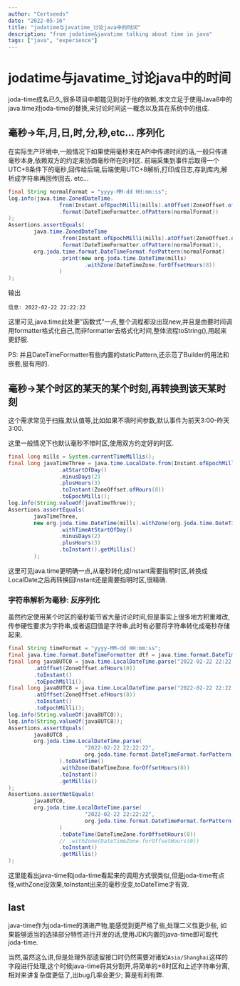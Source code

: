 ```yaml
---
author: "Certseeds"
date: "2022-05-16"
title: "jodatime与javatime_讨论java中的时间"
description: "from jodatime&javatime talking about time in java"
tags: ["java", "experience"]
---
```


# jodatime与javatime_讨论java中的时间

joda-time成名已久,很多项目中都能见到对于他的依赖,本文立足于使用Java8中的java.time对joda-time的替换,来讨论时间这一概念以及其在系统中的组成.

## 毫秒->年,月,日,时,分,秒,etc... 序列化

在实际生产环境中,一般情况下如果使用毫秒来在API中传递时间的话,一般只传递毫秒本身,依赖双方的约定来协商毫秒所在的时区. 前端采集到事件后取得一个UTC+8条件下的毫秒,回传给后端,后端使用UTC+8解析,打印成日志,存到库内,解析成字符串再回传回去. etc...

``` java
final String normalFormat = "yyyy-MM-dd HH:mm:ss";
log.info(java.time.ZonedDateTime.
                from(Instant.ofEpochMilli(mills).atOffset(ZoneOffset.ofHours(8)))
                .format(DateTimeFormatter.ofPattern(normalFormat))
);
Assertions.assertEquals(
        java.time.ZonedDateTime
                .from(Instant.ofEpochMilli(mills).atOffset(ZoneOffset.ofHours(8)))
                .format(DateTimeFormatter.ofPattern(normalFormat)),
        org.joda.time.format.DateTimeFormat.forPattern(normalFormat)
                .print(new org.joda.time.DateTime(mills)
                        .withZone(DateTimeZone.forOffsetHours(8))
                )
);
```

输出

``` log
信息: 2022-02-22 22:22:22
```

这里可见,java.time此处更"函数式"一点,整个流程都没出现new,并且是由要时间调用formatter格式化自己,而非formatter去格式化时间,整体流程toString(),用起来更舒服.

PS: 并且DateTimeFormatter有些内置的staticPattern,还示范了Builder的用法和嵌套,挺有用的.

## 毫秒->某个时区的某天的某个时刻,再转换到该天某时刻

这个需求常见于扫描,默认值等,比如如果不填时间参数,默认事件为前天3:00-昨天3:00.

这里一般情况下也默认毫秒不带时区,使用双方约定好的时区.

``` java
final long mills = System.currentTimeMillis();
final long javaTimeThree = java.time.LocalDate.from(Instant.ofEpochMilli(mills).atOffset(ZoneOffset.ofHours(8)))
                .atStartOfDay()
                .minusDays(2)
                .plusHours(3)
                .toInstant(ZoneOffset.ofHours(8))
                .toEpochMilli();
log.info(String.valueOf(javaTimeThree));
Assertions.assertEquals(
        javaTimeThree,
        new org.joda.time.DateTime(mills).withZone(org.joda.time.DateTimeZone.forOffsetHours(8))
                .withTimeAtStartOfDay()
                .minusDays(2)
                .plusHours(3)
                .toInstant().getMillis()
        );
```

这里可见java.time更明确一点,从毫秒转化成Instant需要指明时区,转换成LocalDate之后再转换回Instant还是需要指明时区,很精确.

### 字符串解析为毫秒: 反序列化

虽然约定使用某个时区的毫秒能节省大量讨论时间,但是事实上很多地方积重难改,传参硬性要求为字符串,或者返回值是字符串,此时有必要将字符串转化成毫秒存储起来.

``` java
final String timeFormat = "yyyy-MM-dd HH:mm:ss";
final java.time.format.DateTimeFormatter dtf = java.time.format.DateTimeFormatter.ofPattern(timeFormat);
final long java8UTC0 = java.time.LocalDateTime.parse("2022-02-22 22:22:22", dtf)
        .atOffset(ZoneOffset.ofHours(0))
        .toInstant()
        .toEpochMilli();
final long java8UTC8 = java.time.LocalDateTime.parse("2022-02-22 22:22:22", dtf)
        .atOffset(ZoneOffset.ofHours(8))
        .toInstant()
        .toEpochMilli();
log.info(String.valueOf(java8UTC0));
log.info(String.valueOf(java8UTC8));
Assertions.assertEquals(
        java8UTC8 ,
        org.joda.time.LocalDateTime.parse(
                        "2022-02-22 22:22:22",
                        org.joda.time.format.DateTimeFormat.forPattern(timeFormat)
                ).toDateTime()
                .withZone(DateTimeZone.forOffsetHours(8))
                .toInstant()
                .getMillis()
);
Assertions.assertNotEquals(
        java8UTC0,
        org.joda.time.LocalDateTime.parse(
                        "2022-02-22 22:22:22",
                        org.joda.time.format.DateTimeFormat.forPattern(timeFormat)
                )
                .toDateTime(DateTimeZone.forOffsetHours(0))
                // .withZone(DateTimeZone.forOffsetHours(0))
                .toInstant()
                .getMillis()
);
```

这里能看出java-time和joda-time看起来的调用方式很类似,但是joda-time有点怪,withZone没效果,toInstant出来的毫秒没变,toDateTime才有效.

## last

java-time作为joda-time的演进产物,能感觉到更严格了些,处理二义性更少些, 如果能够适当的选择部分特性进行开发的话,使用JDK内置的java-time即可取代joda-time.

当然,虽然这么讲,但是处理外部遗留接口时仍然需要对诸如`Asia/Shanghai`这样的字段进行处理,这个时候java-time将其分割开,将简单的+8时区和上述字符串分离,相对来讲复杂度更低了,出bug几率会更少; 算是有利有弊.